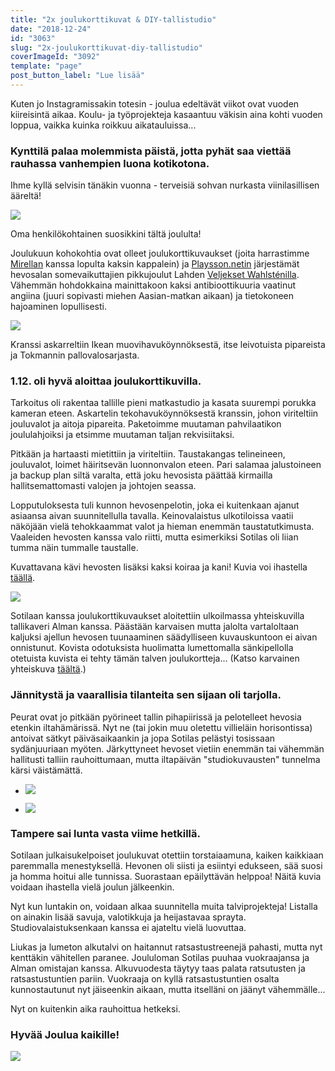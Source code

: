 ```yaml
---
title: "2x joulukorttikuvat & DIY-tallistudio"
date: "2018-12-24"
id: "3063"
slug: "2x-joulukorttikuvat-diy-tallistudio"
coverImageId: "3092"
template: "page"
post_button_label: "Lue lisää"
---
```


Kuten jo Instagramissakin totesin - joulua edeltävät viikot ovat vuoden kiireisintä aikaa. Koulu- ja työprojekteja kasaantuu väkisin aina kohti vuoden loppua, vaikka kuinka roikkuu aikatauluissa...

### Kynttilä palaa molemmista päistä, jotta pyhät saa viettää rauhassa vanhempien luona kotikotona.

Ihme kyllä selvisin tänäkin vuonna - terveisiä sohvan nurkasta viinilasillisen ääreltä!

![](images/unknown-soldier-82-Edit-1000x667.jpg)

Oma henkilökohtainen suosikkini tältä joululta!

Joulukuun kohokohtia ovat olleet joulukorttikuvaukset (joita harrastimme [Mirellan](https://hertjekker.otukset.fi/kuvat/) kanssa lopulta kaksin kappalein) ja [Playsson.netin](http://www.playsson.net/) järjestämät hevosalan somevaikuttajien pikkujoulut Lahden [Veljekset Wahlsténilla](https://www.veljwahlsten.com/). Vähemmän hohdokkaina mainittakoon kaksi antibioottikuuria vaatinut angiina (juuri sopivasti miehen Aasian-matkan aikaan) ja tietokoneen hajoaminen lopullisesti.

![](images/sylvi-26-Edit-3-1-1000x667.jpg)

Kranssi askarreltiin Ikean muovihavuköynnöksestä, itse leivotuista pipareista ja Tokmannin pallovalosarjasta.

### 1.12. oli hyvä aloittaa joulukorttikuvilla.

Tarkoitus oli rakentaa tallille pieni matkastudio ja kasata suurempi porukka kameran eteen. Askartelin tekohavuköynnöksestä kranssin, johon viriteltiin jouluvalot ja aitoja pipareita. Paketoimme muutaman pahvilaatikon joululahjoiksi ja etsimme muutaman taljan rekvisiitaksi.

Pitkään ja hartaasti mietittiin ja viriteltiin. Taustakangas telineineen, jouluvalot, loimet häiritsevän luonnonvalon eteen. Pari salamaa jalustoineen ja backup plan siltä varalta, että joku hevosista päättää kirmailla hallitsemattomasti valojen ja johtojen seassa.

Lopputuloksesta tuli kunnon hevosenpelotin, joka ei kuitenkaan ajanut asiaansa aivan suunnitellulla tavalla. Keinovalaistus ulkotiloissa vaatii näköjään vielä tehokkaammat valot ja hieman enemmän taustatutkimusta. Vaaleiden hevosten kanssa valo riitti, mutta esimerkiksi Sotilas oli liian tumma näin tummalle taustalle.

Kuvattavana kävi hevosten lisäksi kaksi koiraa ja kani! Kuvia voi ihastella [täällä](https://hertjekker.otukset.fi/kuvat/2018/Hovin+Ratsutila+2/).

![](images/545A6451-1000x667.jpg)

Sotilaan kanssa joulukorttikuvaukset aloitettiin ulkoilmassa yhteiskuvilla tallikaveri Alman kanssa. Päästään karvaisen mutta jalolta vartaloltaan kaljuksi ajellun hevosen tuunaaminen säädylliseen kuvauskuntoon ei aivan onnistunut. Kovista odotuksista huolimatta lumettomalla sänkipellolla otetuista kuvista ei tehty tämän talven joulukortteja... (Katso karvainen yhteiskuva [täältä](http://hertjekker.net/leimattomat/sotilas/2018-12-joulustudio/unknown%20soldier%20ja%20augustina%20pomelina%20(13)-Edit-3.jpg).)

### Jännitystä ja vaarallisia tilanteita sen sijaan oli tarjolla.

Peurat ovat jo pitkään pyörineet tallin pihapiirissä ja pelotelleet hevosia etenkin iltahämärissä. Nyt ne (tai jokin muu oletettu villieläin horisontissa) antoivat sätkyt päiväsaikaankin ja jopa Sotilas pelästyi tosissaan sydänjuuriaan myöten. Järkyttyneet hevoset vietiin enemmän tai vähemmän hallitusti talliin rauhoittumaan, mutta iltapäivän "studiokuvausten" tunnelma kärsi väistämättä.

- ![](images/unknown-soldier-89-Edit-1-667x1000.jpg)
    
- ![](images/unknown-soldier-151-Edit-1-667x1000.jpg)
    

### Tampere sai lunta vasta viime hetkillä.

Sotilaan julkaisukelpoiset joulukuvat otettiin torstaiaamuna, kaiken kaikkiaan paremmalla menestyksellä. Hevonen oli siisti ja esiintyi edukseen, sää suosi ja homma hoitui alle tunnissa. Suorastaan epäilyttävän helppoa! Näitä kuvia voidaan ihastella vielä joulun jälkeenkin.

Nyt kun luntakin on, voidaan alkaa suunnitella muita talviprojekteja! Listalla on ainakin lisää savuja, valotikkuja ja heijastavaa sprayta. Studiovalaistuksenkaan kanssa ei ajateltu vielä luovuttaa.

Liukas ja lumeton alkutalvi on haitannut ratsastustreenejä pahasti, mutta nyt kenttäkin vähitellen paranee. Joululoman Sotilas puuhaa vuokraajansa ja Alman omistajan kanssa. Alkuvuodesta täytyy taas palata ratsutusten ja ratsastustuntien pariin. Vuokraaja on kyllä ratsastustuntien osalta kunnostautunut nyt jäiseenkin aikaan, mutta itselläni on jäänyt vähemmälle...

Nyt on kuitenkin aika rauhoittua hetkeksi.

### Hyvää Joulua kaikille!

![](images/unknown-soldier-203-Edit-1-1000x667.jpg)
